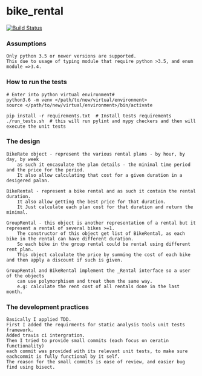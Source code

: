 # bike_rental

[![Build Status](https://travis-ci.com/elasti-rans/bike_rental.svg?branch=master)](https://travis-ci.com/elasti-rans/bike_rental)

### Assumptions
    Only python 3.5 or newer versions are supported.
    This due to usage of typing module that require python >3.5, and enum module =>3.4.

### How to run the tests
    # Enter into python virtual environment#
    python3.6 -m venv </path/to/new/virtual/environment>
    source </path/to/new/virtual/environment>/bin/activate

    pip install -r requirements.txt  # Install tests requirements
    ./run_tests.sh  # this will run pylint and mypy checkers and then will execute the unit tests

### The design
    BikeRate object - represent the various rental plans - by hour, by day, by week
        as such it encasulate the plan details - the minimal time period and the price for the period.
        It also allow calculating that cost for a given duration in a desigered palan.

    BikeRental - represent a bike rental and as such it contain the rental duration.
        It also allow getting the best price for that duration.
        It Just calculate each plan cost for that duration and return the minimal.

    GroupRental - this object is another representation of a rental but it represent a rental of several bikes >=1.
        The constructor of this object get list of BikeRental, as each bike in the rental can have different duration.
        So each bike in the group rental could be rental using different rent plan.
        This object calculate the price by summing the cost of each bike and then apply a discount if such is given.

    GroupRental and BikeRental implement the _Rental interface so a user of the objects
        can use polymorphisem and treat them the same way.
        e.g: calculate the rent cost of all rentals done in the last month.

### The development practices
    Basically I applied TDD.
    First I added the requirments for static analysis tools unit tests framework.
    Added travis ci intergration.
    Then I tried to provide small commits (each focus on ceratin functionality)
    each commit was provided with its relevant unit tests, to make sure eachcommit is fully functional by it self.
    The reason for the small commits is ease of review, and easier bug find using bisect.
